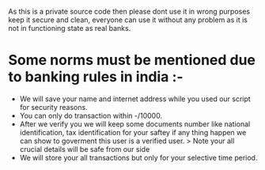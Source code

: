 As this is a private source code then please dont use it in wrong purposes keep it secure and clean, 
everyone can use it without any problem as it is not in functioning state as real banks.

# Some norms must be mentioned due to banking rules in india :-
- We will save your name and internet address while you used our script for security reasons.
- You can only do transaction within -/10000.
- After we verify you we will keep some documents number like national identification, tax identification for your saftey if any thing happen we can show to goverment 
this user is a verified user. > Note your all crucial details will be safe from our side
- We will store your all transactions but only for your selective time period.
